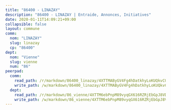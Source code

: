 ```yaml
---
title: "86400 - LINAZAY"
description: "86400 - LINAZAY | Entraide, Annonces, Initiatives"
date: 2020-01-11T14:09:21+09:00
collapsible: false
layout: commune
comm:
  nom: "LINAZAY"
  slug: linazay
  cp: "86400"
dept:
  nom: "Vienne"
  slug: vienne
  num: "86"
peerpad:
  comm:
    read_path: /r/markdown/86400_linazay/4XTTMAByGV4Fg4hDatkhyLoKUQkvCUA1L6rfaX3KE96UZPzbB
    write_path: /w/markdown/86400_linazay/4XTTMAByGV4Fg4hDatkhyLoKUQkvCUA1L6rfaX3KE96UZPzbB-K3TgTrwTFTVboTDKm9uAkZbYJE2LwuNjnxVfpg4k59uckG5x2cNEZYJjpBPJ7F7HzAtFmwxXo3uVgiGnCHF3nEhphJsV68f6NeHzV9uRB6VzQuE6T47J3SmaNKeHCYNwxwpmKBm3
  dept:
    read_path: /r/markdown/86_vienne/4XTTM6ebPnpM89vyqGX616RZRjEbGpJ8VDNVdSCrMHCb86ALN
    write_path: /w/markdown/86_vienne/4XTTM6ebPnpM89vyqGX616RZRjEbGpJ8VDNVdSCrMHCb86ALN-K3TgUEmU2PzobkNvYrNtR4DXtgm1qYeknzdEZmszmUFpRSMDjV62q8xZv1nUQEJqGnnT9H399N9TnzZMyT3rgAM3pHPbqGxVD33vWNzCSkbf2kxHwBfenpixiJuwbWaCBERwmNeA
---
```


